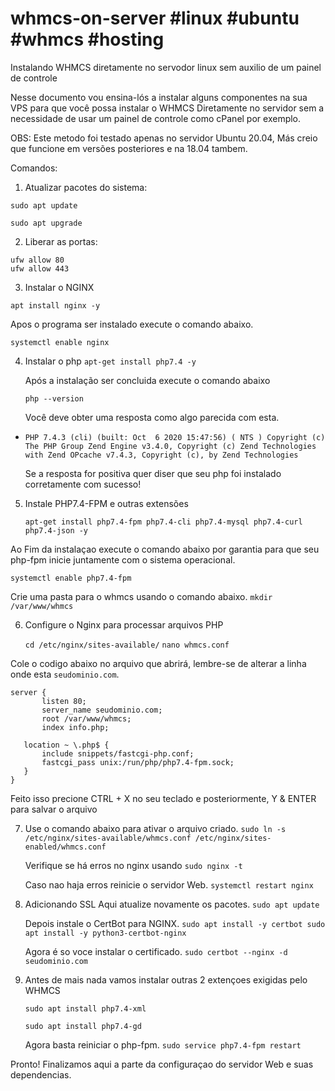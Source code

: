 # whmcs-on-server #linux #ubuntu #whmcs #hosting
Instalando WHMCS diretamente no servodor linux sem auxilio de um painel de controle

Nesse documento vou ensina-lós a instalar alguns componentes na sua VPS para que você possa instalar o WHMCS Diretamente no servidor sem a necessidade de usar um painel de controle como cPanel por exemplo.

OBS: Este metodo foi testado apenas no servidor Ubuntu 20.04, Más creio que funcione em versões posteriores e na 18.04 tambem.

Comandos:

1. Atualizar pacotes do sistema:

```sudo apt update```

```sudo apt upgrade```

2. Liberar as portas:

```
ufw allow 80
ufw allow 443
```

3. Instalar o NGINX

```apt install nginx -y```

 Apos o programa ser instalado execute o comando abaixo.

 ```systemctl enable nginx```

4. Instalar o php
   ```apt-get install php7.4 -y```

   Após a instalação ser concluida execute o comando abaixo

   ```php --version```

   Você deve obter uma resposta como algo parecida com esta.

- `PHP 7.4.3 (cli) (built: Oct  6 2020 15:47:56) ( NTS )
   Copyright (c) The PHP Group
   Zend Engine v3.4.0, Copyright (c) Zend Technologies
   with Zend OPcache v7.4.3, Copyright (c), by Zend Technologies`

   Se a resposta for positiva quer diser que seu php foi instalado corretamente com sucesso!

5. Instale PHP7.4-FPM e outras extensões

   ```apt-get install php7.4-fpm php7.4-cli php7.4-mysql php7.4-curl php7.4-json -y```

 Ao Fim da instalaçao execute o comando abaixo por garantia para que seu php-fpm inicie juntamente com o sistema operacional.

 ```systemctl enable php7.4-fpm```


   Crie uma pasta para o whmcs usando o comando abaixo.
   `mkdir /var/www/whmcs`
   
6. Configure o Nginx para processar arquivos PHP

   ```cd /etc/nginx/sites-available/```
   ```nano whmcs.conf```

Cole o codigo abaixo no arquivo que abrirá, lembre-se de alterar a linha onde esta `seudominio.com`.


 ```
 server {
        listen 80;
        server_name seudominio.com;
        root /var/www/whmcs;
        index info.php;

    location ~ \.php$ {
        include snippets/fastcgi-php.conf;
        fastcgi_pass unix:/run/php/php7.4-fpm.sock;
    }
}
 ```

 Feito isso precione CTRL + X no seu teclado e posteriormente, Y & ENTER para salvar o arquivo

7. Use o comando abaixo para ativar o arquivo criado.
   `sudo ln -s /etc/nginx/sites-available/whmcs.conf /etc/nginx/sites-enabled/whmcs.conf`

   Verifique se há erros no nginx usando
   `sudo nginx -t`

   Caso nao haja erros reinicie o servidor Web.
   `systemctl restart nginx`

8. Adicionando SSL
   Aqui atualize novamente os pacotes.
   `sudo apt update`

   Depois instale o CertBot para NGINX.
   `sudo apt install -y certbot
    sudo apt install -y python3-certbot-nginx`

   Agora é so voce instalar o certificado.
   `sudo certbot --nginx -d seudominio.com`

9. Antes de mais nada vamos instalar outras 2 extençoes exigidas pelo WHMCS

    `sudo apt install php7.4-xml`

   `sudo apt install php7.4-gd`

   Agora basta reiniciar o php-fpm.
   `sudo service php7.4-fpm restart`

Pronto! Finalizamos aqui a parte da configuraçao do servidor Web e suas dependencias.

